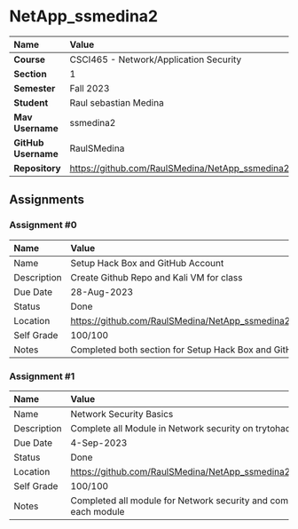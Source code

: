 # NetApp_ssmedina2

| Name | Value |
|:---|:---|
| **Course** | CSCI465 - Network/Application Security |
| **Section** | 1 |
| **Semester** | Fall 2023 |
| **Student** | Raul sebastian Medina |
| **Mav Username**            | ssmedina2 |
| **GitHub Username**         | RaulSMedina |
| **Repository**          | https://github.com/RaulSMedina/NetApp_ssmedina2 |

## Assignments

### Assignment #0

| Name | Value |
| :--- | :--- |
| Name | Setup Hack Box and GitHub Account |
| Description | Create Github Repo and Kali VM for class |
| Due Date | 28-Aug-2023 |
| Status | Done |
| Location | https://github.com/RaulSMedina/NetApp_ssmedina2/tree/main/helloGit |
| Self Grade | 100/100 |
| Notes | Completed both section for Setup Hack Box and GitHub Account |

### Assignment #1

| Name | Value |
| :--- | :--- |
| Name | Network Security Basics |
| Description | Complete all Module in Network security on trytohackme |
| Due Date | 4-Sep-2023 |
| Status | Done |
| Location | https://github.com/RaulSMedina/NetApp_ssmedina2/tree/main/NetSecBasics |
| Self Grade | 100/100 |
| Notes | Completed all module for Network security and completed a summary of each module |

